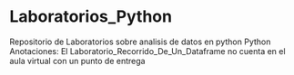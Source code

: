 # Laboratorios_Python
Repositorio de Laboratorios sobre analisis de datos en python Python
Anotaciones:
El Laboratorio_Recorrido_De_Un_Dataframe no cuenta en el aula virtual con un punto de entrega
